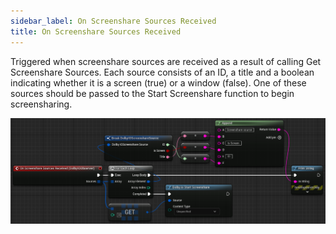 ```yaml
---
sidebar_label: On Screenshare Sources Received
title: On Screenshare Sources Received
---
```

Triggered when screenshare sources are received as a result of calling Get Screenshare Sources. Each source consists of an ID, a title and a boolean indicating whether it is a screen (true) or a window (false). One of these sources should be passed to the Start Screenshare function to begin screensharing.

![Sample](../../../static/img/on_screenshare_sources_received.PNG)